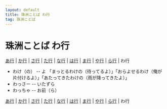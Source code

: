 ```yaml
---
layout: default
title: 珠洲ことば わ行
tag: 珠洲ことば
---
```

# 珠洲ことば わ行


<a href="a.html">あ行</a> | <a href="ka.html">か行</a> | <a href="sa.html">さ行</a> | <a href="ta.html">た行</a> | <a href="na.html">な行</a> | <a href="ha.html">は行</a> | <a href="ma.html">ま行</a> | <a href="ya.html">や行</a> | <a href="ra.html">ら行</a> | わ行

- わけ（の） -- よ 「まっとるわけの（待ってるよ）」「おらよせるわけ（俺が片付けるよ）」「あたってきたわけの（雨が降ってきたよ）」
- わっさー -- いたずら 
- わっちゃ -- お前（ら）

<a href="a.html">あ行</a> | <a href="ka.html">か行</a> | <a href="sa.html">さ行</a> | <a href="ta.html">た行</a> | <a href="na.html">な行</a> | <a href="ha.html">は行</a> | <a href="ma.html">ま行</a> | <a href="ya.html">や行</a> | <a href="ra.html">ら行</a> | わ行
